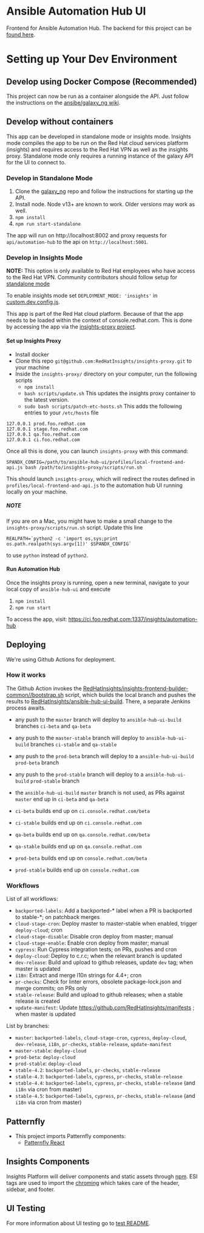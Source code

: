 # Ansible Automation Hub UI

Frontend for Ansible Automation Hub. The backend for this project can be [found here](https://github.com/ansible/galaxy_ng/).

# Setting up Your Dev Environment

## Develop using Docker Compose (Recommended)

This project can now be run as a container alongside the API. Just follow the instructions on the [ansibe/galaxy_ng wiki](https://github.com/ansible/galaxy_ng/wiki/Development-Setup).

## Develop without containers

This app can be developed in standalone mode or insights mode. Insights mode compiles the app to be run on the Red Hat cloud services platform (insights) and requires access to the Red Hat VPN as well as the insights proxy. Standalone mode only requires a running instance of the galaxy API for the UI to connect to.

### Develop in Standalone Mode

1. Clone the [galaxy_ng](https://github.com/ansible/galaxy_ng) repo and follow the instructions for starting up the API.
2. Install node. Node v13+ are known to work. Older versions may work as well.
3. `npm install`
4. `npm run start-standalone`

The app will run on http://localhost:8002 and proxy requests for `api/automation-hub` to the api on `http://localhost:5001`.

### Develop in Insights Mode

**NOTE:** This option is only available to Red Hat employees who have access to the Red Hat VPN. Community contributors should follow setup for [standalone mode](#develop-in-standalone-mode)

To enable insights mode set `DEPLOYMENT_MODE: 'insights'` in [custom.dev.config.js](./custom.dev.config.js).

This app is part of the Red Hat cloud platform. Because of that the app needs to be loaded within the context of console.redhat.com. This is done by accessing the app via the [insights-proxy project](https://github.com/RedHatInsights/insights-proxy).

#### Set up Insights Proxy

- Install docker
- Clone this repo `git@github.com:RedHatInsights/insights-proxy.git` to your machine
- Inside the `insights-proxy/` directory on your computer, run the following scripts
  - `npm install`
  - `bash scripts/update.sh` This updates the insights proxy container to the latest version.
  - `sudo bash scripts/patch-etc-hosts.sh` This adds the following entries to your `/etc/hosts` file

```
127.0.0.1 prod.foo.redhat.com
127.0.0.1 stage.foo.redhat.com
127.0.0.1 qa.foo.redhat.com
127.0.0.1 ci.foo.redhat.com
```

Once all this is done, you can launch `insights-proxy` with this command:

```
SPANDX_CONFIG=/path/to/ansible-hub-ui/profiles/local-frontend-and-api.js bash /path/to/insights-proxy/scripts/run.sh
```

This should launch `insights-proxy`, which will redirect the routes defined in `profiles/local-frontend-and-api.js` to the automation hub UI running locally on your machine.

##### NOTE

If you are on a Mac, you might have to make a small change to the `insights-proxy/scripts/run.sh` script. Update this line

```
REALPATH=`python2 -c 'import os,sys;print os.path.realpath(sys.argv[1])' $SPANDX_CONFIG`
```

to use `python` instead of `python2`.

#### Run Automation Hub

Once the insights proxy is running, open a new terminal, navigate to your local copy of `ansible-hub-ui` and execute

1. `npm install`
2. `npm run start`

To access the app, visit: https://ci.foo.redhat.com:1337/insights/automation-hub

## Deploying

We're using Github Actions for deployment.

### How it works

The Github Action invokes the [RedHatInsights/insights-frontend-builder-common//bootstrap.sh](https://raw.githubusercontent.com/RedHatInsights/insights-frontend-builder-common/master/src/bootstrap.sh) script, which builds the local branch and pushes the results to [RedHatInsights/ansible-hub-ui-build](https://github.com/RedHatInsights/ansible-hub-ui-build/branches). There, a separate Jenkins process awaits.

- any push to the `master` branch will deploy to `ansible-hub-ui-build` branches `ci-beta` and `qa-beta`
- any push to the `master-stable` branch will deploy to `ansible-hub-ui-build` branches `ci-stable` and `qa-stable`
- any push to the `prod-beta` branch will deploy to a `ansible-hub-ui-build` `prod-beta` branch
- any push to the `prod-stable` branch will deploy to a `ansible-hub-ui-build` `prod-stable` branch
- the `ansible-hub-ui-build` `master` branch is not used, as PRs against `master` end up in `ci-beta` and `qa-beta`

- `ci-beta` builds end up on `ci.console.redhat.com/beta`
- `ci-stable` builds end up on `ci.console.redhat.com`
- `qa-beta` builds end up on `qa.console.redhat.com/beta`
- `qa-stable` builds end up on `qa.console.redhat.com`
- `prod-beta` builds end up on `console.redhat.com/beta`
- `prod-stable` builds end up on `console.redhat.com`

### Workflows

List of all workflows:

- `backported-labels`: Add a backported-* label when a PR is backported to stable-*; on patchback merges
- `cloud-stage-cron`: Deploy master to master-stable when enabled, trigger `deploy-cloud`; cron
- `cloud-stage-disable`: Disable cron deploy from master; manual
- `cloud-stage-enable`: Enable cron deploy from master; manual
- `cypress`: Run Cypress integration tests; on PRs, pushes and cron
- `deploy-cloud`: Deploy to c.r.c; when the relevant branch is updated
- `dev-release`: Build and upload to github releases, update `dev` tag; when master is updated
- `i18n`: Extract and merge l10n strings for 4.4+; cron
- `pr-checks`: Check for linter errors, obsolete package-lock.json and merge commits; on PRs only
- `stable-release`: Build and upload to github releases; when a stable release is created
- `update-manifest`: Update https://github.com/RedHatInsights/manifests ; when master is updated

List by branches:

- `master`: `backported-labels`, `cloud-stage-cron`, `cypress`, `deploy-cloud`, `dev-release`, `i18n`, `pr-checks`, `stable-release`, `update-manifest`
- `master-stable`: `deploy-cloud`
- `prod-beta`: `deploy-cloud`
- `prod-stable`: `deploy-cloud`
- `stable-4.2`: `backported-labels`, `pr-checks`, `stable-release`
- `stable-4.3`: `backported-labels`, `cypress`, `pr-checks`, `stable-release`
- `stable-4.4`: `backported-labels`, `cypress`, `pr-checks`, `stable-release` (and `i18n` via cron from master)
- `stable-4.5`: `backported-labels`, `cypress`, `pr-checks`, `stable-release` (and `i18n` via cron from master)

## Patternfly

- This project imports Patternfly components:
  - [Patternfly React](https://github.com/patternfly/patternfly-react)

## Insights Components

Insights Platform will deliver components and static assets through [npm](https://www.npmjs.com/package/@red-hat-insights/insights-frontend-components). ESI tags are used to import the [chroming](https://github.com/RedHatInsights/insights-chrome) which takes care of the header, sidebar, and footer.

## UI Testing

For more information about UI testing go to [test README](https://github.com/ansible/ansible-hub-ui/tree/master/test/README.md).

